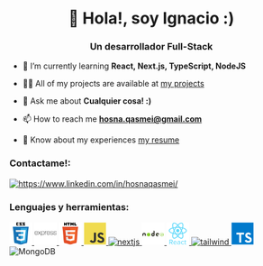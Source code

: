 <h1 align="center"> 👋 Hola!, soy Ignacio :)</h1>
<h3 align="center">Un desarrollador Full-Stack</h3>

<!-- - 🔭 I’m currently working on [SportsTable](https://www.sportstable.xyz/) -->

- 🌱 I’m currently learning **React, Next.js, TypeScript, NodeJS**

- 👨‍💻 All of my projects are available at [my projects](https://hosnaqasmei.com/projects)

- 💬 Ask me about **Cualquier cosa! :)**

- 📫 How to reach me **hosna.qasmei@gmail.com**

- 📄 Know about my experiences [my resume](https://drive.google.com/file/d/17Id5YWhbfpjYsImkiLDWNl0rH-CPfM-V/view?usp=sharing)

<h3 align="left">Contactame!:</h3>
<p align="left">
<a href="https://www.linkedin.com/in/ignacio-jos%C3%A9-martello-6559a5205/" target="blank"><img align="center" src="https://raw.githubusercontent.com/rahuldkjain/github-profile-readme-generator/master/src/images/icons/Social/linked-in-alt.svg" alt="https://www.linkedin.com/in/hosnaqasmei/" height="30" width="40" /></a>
</p>

<h3 align="left">Lenguajes y herramientas:</h3>
<p align="left"> <a href="https://www.w3schools.com/css/" target="_blank" rel="noreferrer"> <img src="https://raw.githubusercontent.com/devicons/devicon/master/icons/css3/css3-original-wordmark.svg" alt="css3" width="40" height="40"/> </a> <a href="https://expressjs.com" target="_blank" rel="noreferrer"> <img src="https://raw.githubusercontent.com/devicons/devicon/master/icons/express/express-original-wordmark.svg" alt="express" width="40" height="40"/> </a> <a href="https://www.w3.org/html/" target="_blank" rel="noreferrer"> <img src="https://raw.githubusercontent.com/devicons/devicon/master/icons/html5/html5-original-wordmark.svg" alt="html5" width="40" height="40"/> </a> <a href="https://developer.mozilla.org/en-US/docs/Web/JavaScript" target="_blank" rel="noreferrer"> <img src="https://raw.githubusercontent.com/devicons/devicon/master/icons/javascript/javascript-original.svg" alt="javascript" width="40" height="40"/> </a> <a href="https://nextjs.org/" target="_blank" rel="noreferrer"> <img src="https://cdn.worldvectorlogo.com/logos/nextjs-2.svg" alt="nextjs" width="40" height="40"/> </a> <a href="https://nodejs.org" target="_blank" rel="noreferrer"> <img src="https://raw.githubusercontent.com/devicons/devicon/master/icons/nodejs/nodejs-original-wordmark.svg" alt="nodejs" width="40" height="40"/> </a> <a href="https://reactjs.org/" target="_blank" rel="noreferrer"> <img src="https://raw.githubusercontent.com/devicons/devicon/master/icons/react/react-original-wordmark.svg" alt="react" width="40" height="40"/> </a> <a href="https://tailwindcss.com/" target="_blank" rel="noreferrer"> <img src="https://www.vectorlogo.zone/logos/tailwindcss/tailwindcss-icon.svg" alt="tailwind" width="40" height="40"/> </a> <a href="https://www.typescriptlang.org/" target="_blank" rel="noreferrer"> <img src="https://raw.githubusercontent.com/devicons/devicon/master/icons/typescript/typescript-original.svg" alt="typescript" width="40" height="40"/> </a>  <img src="https://www.pngall.com/wp-content/uploads/13/Mongodb-Transparent.png" alt="MongoDB" width="40" height="40"/> </p>
